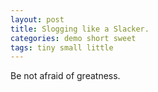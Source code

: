 ```yaml
---
layout: post
title: Slogging like a Slacker.
categories: demo short sweet
tags: tiny small little
---
```


Be not afraid of greatness.